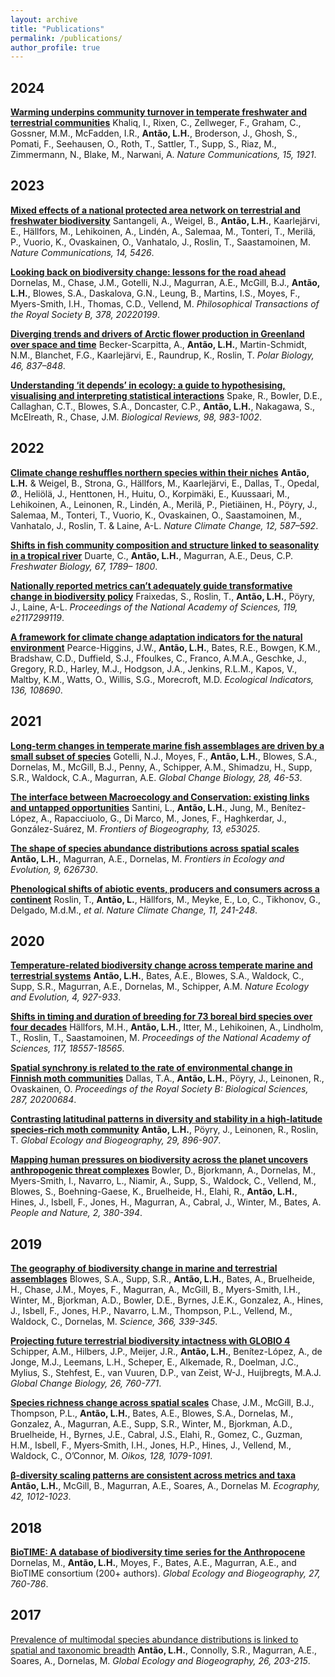 ```yaml
---
layout: archive
title: "Publications"
permalink: /publications/
author_profile: true
---
```


## **2024**

[**Warming underpins community turnover in temperate freshwater and terrestrial communities**](https://doi.org/10.1038/s41467-024-46282-z) Khaliq, I., Rixen, C., Zellweger, F., Graham, C., Gossner, M.M., McFadden, I.R., **Antão, L.H.**, Broderson, J., Ghosh, S., Pomati, F., Seehausen, O., Roth, T., Sattler, T., Supp, S., Riaz, M., Zimmermann, N., Blake, M., Narwani, A. *Nature Communications, 15, 1921*.

## **2023**

[**Mixed effects of a national protected area network on terrestrial and freshwater biodiversity**](https://doi.org/10.1038/s41467-023-41073-4) Santangeli, A., Weigel, B., **Antão, L.H.**, Kaarlejärvi, E., Hällfors, M., Lehikoinen, A., Lindén, A., Salemaa, M., Tonteri, T., Merilä, P., Vuorio, K., Ovaskainen, O., Vanhatalo, J., Roslin, T., Saastamoinen, M. *Nature Communications, 14, 5426*.

[**Looking back on biodiversity change: lessons for the road ahead**](https://doi.org/10.1098/rstb.2022.0199) Dornelas, M., Chase, J.M., Gotelli, N.J., Magurran, A.E., McGill, B.J., **Antão, L.H.**, Blowes, S.A., Daskalova, G.N., Leung, B., Martins, I.S., Moyes, F., Myers-Smith, I.H., Thomas, C.D., Vellend, M. *Philosophical Transactions of the Royal Society B, 378, 20220199*.

[**Diverging trends and drivers of Arctic flower production in Greenland over space and time**](https://doi.org/10.1007/s00300-023-03164-2) Becker-Scarpitta, A., **Antão, L.H.**, Martin-Schmidt, N.M., Blanchet, F.G., Kaarlejärvi, E., Raundrup, K., Roslin, T. *Polar Biology, 46, 837–848*.

[**Understanding ‘it depends’ in ecology: a guide to hypothesising, visualising and interpreting statistical interactions**](https://doi.org/10.1111/brv.12939)
Spake, R., Bowler, D.E., Callaghan, C.T., Blowes, S.A., Doncaster, C.P., **Antão, L.H.**, Nakagawa, S., McElreath, R., Chase, J.M. *Biological Reviews, 98, 983-1002*.

## **2022**

[**Climate change reshuffles northern species within their niches**](https://doi.org/10.1038/s41558-022-01381-x)
**Antão, L.H.** & Weigel, B., Strona, G., Hällfors, M., Kaarlejärvi, E., Dallas, T., Opedal, Ø., Heliölä, J., Henttonen, H., Huitu, O., Korpimäki, E., Kuussaari, M., Lehikoinen, A., Leinonen, R., Lindén, A., Merilä, P., Pietiäinen, H., Pöyry, J., Salemaa, M., Tonteri, T., Vuorio, K., Ovaskainen, O., Saastamoinen, M., Vanhatalo, J., Roslin, T. & Laine, A-L. *Nature Climate Change, 12, 587–592*.

[**Shifts in fish community composition and structure linked to seasonality in a tropical river**](https://doi.org/10.1111/fwb.13975)
Duarte, C., **Antão, L.H.**, Magurran, A.E., Deus, C.P. *Freshwater Biology, 67, 1789– 1800*.

[**Nationally reported metrics can’t adequately guide transformative change in biodiversity policy**](https://doi.org/10.1073/pnas.2117299119)
Fraixedas, S., Roslin, T., **Antão, L.H.**, Pöyry, J., Laine, A-L. *Proceedings of the National Academy of Sciences, 119, e2117299119*.

[**A framework for climate change adaptation indicators for the natural environment**](https://doi.org/10.1016/j.ecolind.2022.108690)
Pearce-Higgins, J.W., **Antão, L.H.**, Bates, R.E., Bowgen, K.M., Bradshaw, C.D., Duffield, S.J., Ffoulkes, C., Franco, A.M.A., Geschke, J., Gregory, R.D., Harley, M.J., Hodgson, J.A., Jenkins, R.L.M., Kapos, V., Maltby, K.M., Watts, O., Willis, S.G., Morecroft, M.D. *Ecological Indicators, 136, 108690*.

## **2021**

[**Long-term changes in temperate marine fish assemblages are driven by a small subset of species**](http://doi.org/10.1111/gcb.15947)
Gotelli, N.J., Moyes, F., **Antão, L.H.**, Blowes, S.A., Dornelas, M., McGill, B.J., Penny, A., Schipper, A.M., Shimadzu, H., Supp, S.R., Waldock, C.A., Magurran, A.E. *Global Change Biology, 28, 46-53*.

[**The interface between Macroecology and Conservation: existing links and untapped opportunities**](https://doi.org/10.21425/F5FBG53025)
Santini, L., **Antão, L.H.**, Jung, M., Benítez-López, A., Rapacciuolo, G., Di Marco, M., Jones, F., Haghkerdar, J., González-Suárez, M. *Frontiers of Biogeography, 13, e53025*.

[**The shape of species abundance distributions across spatial scales**](https://doi.org/10.3389/fevo.2021.626730)
**Antão, L.H.**, Magurran, A.E., Dornelas, M. *Frontiers in Ecology and Evolution, 9, 626730*.

[**Phenological shifts of abiotic events, producers and consumers across a continent**](https://doi.org/10.1038/s41558-020-00967-7)
Roslin, T., **Antão, L.**, Hällfors, M., Meyke, E., Lo, C., Tikhonov, G., Delgado, M.d.M., *et al*. *Nature Climate Change, 11, 241-248*.

## **2020**

[**Temperature-related biodiversity change across temperate marine and terrestrial systems**](https://doi.org/10.1038/s41559-020-1185-7)
**Antão, L.H.**, Bates, A.E., Blowes, S.A., Waldock, C., Supp, S.R., Magurran, A.E., Dornelas, M., Schipper, A.M. *Nature Ecology and Evolution, 4, 927-933*.

[**Shifts in timing and duration of breeding for 73 boreal bird species over four decades**](https://doi.org/10.1073/pnas.1913579117)
Hällfors, M.H., **Antão, L.H.**, Itter, M., Lehikoinen, A., Lindholm, T., Roslin, T., Saastamoinen, M. *Proceedings of the National Academy of Sciences, 117, 18557-18565*.

[**Spatial synchrony is related to the rate of environmental change in Finnish moth communities**](http://doi.org/10.1098/rspb.2020.0684)
Dallas, T.A., **Antão, L.H.**, Pöyry, J., Leinonen, R., Ovaskainen, O. *Proceedings of the Royal Society B: Biological Sciences, 287, 20200684*.

[**Contrasting latitudinal patterns in diversity and stability in a high-latitude species-rich moth community**](https://doi.org/10.1111/geb.13073)
**Antão, L.H.**, Pöyry, J., Leinonen, R., Roslin, T. *Global Ecology and Biogeography, 29, 896-907*.

[**Mapping human pressures on biodiversity across the planet uncovers anthropogenic threat complexes**](https://doi.org/10.1002/pan3.10071)
Bowler, D., Bjorkmann, A., Dornelas, M., Myers-Smith, I., Navarro, L., Niamir, A., Supp, S., Waldock, C., Vellend, M., Blowes, S., Boehning-Gaese, K., Bruelheide, H., Elahi, R., **Antão, L.H.**, Hines, J., Isbell, F., Jones, H., Magurran, A., Cabral, J., Winter, M., Bates, A. *People and Nature, 2, 380-394*.

## **2019**

[**The geography of biodiversity change in marine and terrestrial assemblages**](https://doi.org/10.1126/science.aaw1620)
Blowes, S.A., Supp, S.R., **Antão, L.H.**, Bates, A., Bruelheide, H., Chase, J.M., Moyes, F., Magurran, A., McGill, B., Myers-Smith, I.H., Winter, M., Bjorkman, A.D., Bowler, D.E., Byrnes, J.E.K., Gonzalez, A., Hines, J., Isbell, F., Jones, H.P., Navarro, L.M., Thompson, P.L., Vellend, M., Waldock, C., Dornelas, M. *Science, 366, 339-345*.

[**Projecting future terrestrial biodiversity intactness with GLOBIO 4**](https://doi.org/10.1111/gcb.14848)
Schipper, A.M., Hilbers, J.P., Meijer, J.R., **Antão, L.H.**, Benítez-López, A., de Jonge, M.J., Leemans, L.H., Scheper, E., Alkemade, R., Doelman, J.C., Mylius, S., Stehfest, E., van Vuuren, D.P., van Zeist, W-J., Huijbregts, M.A.J. *Global Change Biology, 26, 760-771*.

[**Species richness change across spatial scales**](https://doi.org/10.1111/oik.05968)
Chase, J.M., McGill, B.J., Thompson, P.L., **Antão, L.H.**, Bates, A.E., Blowes, S.A., Dornelas, M., Gonzalez, A., Magurran, A.E., Supp, S.R., Winter, M., Bjorkman, A.D., Bruelheide, H., Byrnes, J.E., Cabral, J.S., Elahi, R., Gomez, C., Guzman, H.M., Isbell, F., Myers‐Smith, I.H., Jones, H.P., Hines, J., Vellend, M., Waldock, C., O’Connor, M. *Oikos, 128, 1079-1091*.

[**β‐diversity scaling patterns are consistent across metrics and taxa**](https://doi.org/10.1111/ecog.04117)
**Antão, L.H.**, McGill, B., Magurran, A.E., Soares, A., Dornelas M. *Ecography, 42, 1012-1023*.

## **2018**

[**BioTIME: A database of biodiversity time series for the Anthropocene**](https://doi.org/10.1111/geb.12729)
Dornelas, M., **Antão, L.H.**, Moyes, F., Bates, A.E., Magurran, A.E., and BioTIME consortium (200+ authors). *Global Ecology and Biogeography, 27, 760-786*.

## **2017**

[Prevalence of multimodal species abundance distributions is linked to spatial and taxonomic breadth](https://doi.org/10.1111/geb.12532)
**Antão, L.H.**, Connolly, S.R., Magurran, A.E., Soares, A., Dornelas, M. *Global Ecology and Biogeography, 26, 203-215*.
